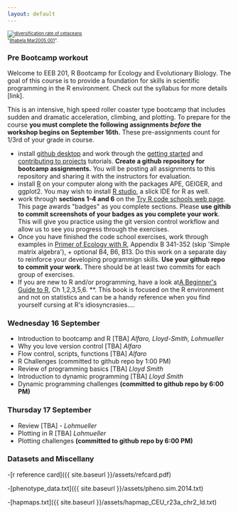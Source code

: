```yaml
---
layout: default
---
```


<p><font size=1>
<a href="http://bamm-project.org/_images/xIntroFig_whalerates.png"><img src="http://bamm-project.org/_images/xIntroFig_whalerates.png" alt="diversification rate of cetaceans"></a><br>"<a href="http://bamm-project.org/_images/xIntroFig_whalerates.png">Ilhabela Mar2005 001</a>".</p>
</font>


### Pre Bootcamp workout
Welcome to EEB 201, R Bootcamp for Ecology and Evolutionary Biology. The goal of this course is to provide a foundation for skills in scientific programming in the R environment. Check out the syllabus for more details [link].

This is an intensive, high speed roller coaster type bootcamp that includes sudden and dramatic acceleration, climbing, and plotting. To prepare for the course **you must complete the following assignments *before* the workshop begins on September 16th.** These pre-assignments count for 1/3rd of your grade in course.

- install [github desktop](https://desktop.github.com/) and work through the [getting started](https://help.github.com/desktop/guides/getting-started/) and [contributing to projects](https://help.github.com/desktop/guides/contributing/) tutorials. **Create a github repository for bootcamp assignments.** You will be posting all assignments to this repository and sharing it with the instructors for evaluation.
- install [R](http://cran.r-project.org/) on your computer  along with the packages APE, GEIGER, and ggplot2. You may wish to install [R studio](https://www.rstudio.com/products/rstudio/download/), a slick IDE for R as well.
- work through **sections 1-4 and 6** on the [Try R code schools web page](http://tryr.codeschool.com/). This page awards "badges" as you complete sections. Please **use githib to commit screenshots of your badges as you complete your work**. This will give you practice using the git version control workflow and allow us to see you progress through the exercises.
- Once you have finished the code school exercises,  work through examples in [Primer of Ecology with R](http://link.springer.com/book/10.1007/978-0-387-89882-7), Appendix B 341-352 (skip 'Simple matrix algebra'), + optional B4, B6, B13. Do this work on a separate day to reinforce your developing programmign skills.  **Use your github repo to commit your work.** There should be at least two commits for each group of exercises. 
- If you are new to R and/or programming, have a look at[A Beginner's Guide to R](http://link.springer.com/book/10.1007/978-0-387-93837-0), Ch 1,2,3,5,6. **. This book is focused on the R environment and not on statistics and can be a handy reference when you find yourself cursing at R's idiosyncrasies.... 





### Wednesday 16 September

- Introduction to bootcamp and R [TBA] *Alfaro,  Lloyd-Smith, Lohmueller*
- Why you love version control [TBA] *Alfaro*
- Flow control, scripts, functions [TBA] *Alfaro*
- R Challenges (committed to github repo by 1:00 PM)
- Review of programming basics [TBA] *Lloyd Smith*
- Introduction to dynamic programming [TBA] *Lloyd Smith*
- Dynamic programming challenges **(committed to github repo by 6:00 PM)**

### Thursday 17 September

- Review [TBA] - *Lohmueller*
- Plotting in R [TBA] *Lohmueller*
- Plotting challenges **(committed to github repo by 6:00 PM)**


### Datasets and Miscellany

-[r reference card]({{ site.baseurl }}/assets/refcard.pdf)

-[phenotype_data.txt]({{ site.baseurl }}/assets/pheno.sim.2014.txt)

-[hapmaps.txt]({{ site.baseurl }}/assets/hapmap_CEU_r23a_chr2_ld.txt)


